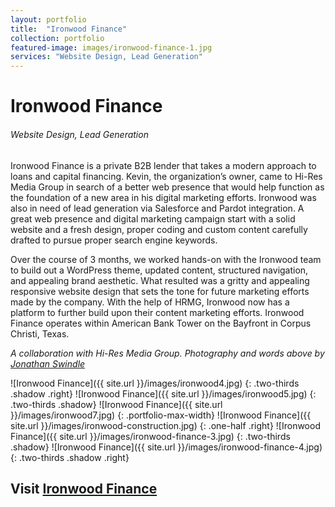 ```yaml
---
layout: portfolio
title:  "Ironwood Finance"
collection: portfolio
featured-image: images/ironwood-finance-1.jpg
services: "Website Design, Lead Generation"
---
```


<div class="portfolio-words">
<h1>Ironwood Finance</h1>
<h6>Website Design, Lead Generation</h6>
<p>Ironwood Finance is a private B2B lender that takes a modern approach to loans and capital financing. Kevin, the organization’s owner, came to Hi-Res Media Group in search of a better web presence that would help function as the foundation of a new area in his digital marketing efforts. Ironwood was also in need of lead generation via Salesforce and Pardot integration. A great web presence and digital marketing campaign start with a solid website and a fresh design, proper coding and custom content carefully drafted to pursue proper search engine keywords.</p>
<p>Over the course of 3 months, we worked hands-on with the Ironwood team to build out a WordPress theme, updated content, structured navigation, and appealing brand aesthetic. What resulted was a gritty and appealing responsive website design that sets the tone for future marketing efforts made by the company. With the help of HRMG, Ironwood now has a platform to further build upon their content marketing efforts. Ironwood Finance operates within American Bank Tower on the Bayfront in Corpus Christi, Texas.</p>
<p><em>A collaboration with Hi-Res Media Group. Photography and words above by <a href="https://hrmg.agency">Jonathan Swindle</a></em></p>
</div>

![Ironwood Finance]({{ site.url }}/images/ironwood4.jpg)
{: .two-thirds .shadow .right}
![Ironwood Finance]({{ site.url }}/images/ironwood5.jpg)
{: .two-thirds .shadow}
![Ironwood Finance]({{ site.url }}/images/ironwood7.jpg)
{: .portfolio-max-width}
![Ironwood Finance]({{ site.url }}/images/ironwood-construction.jpg)
{: .one-half .right}
![Ironwood Finance]({{ site.url }}/images/ironwood-finance-3.jpg)
{: .two-thirds .shadow}
![Ironwood Finance]({{ site.url }}/images/ironwood-finance-4.jpg)
{: .two-thirds .shadow .right} 




<h2 class="portfolio-link">Visit <a href="http://ironwoodfinance.com">Ironwood Finance</a></h2>
